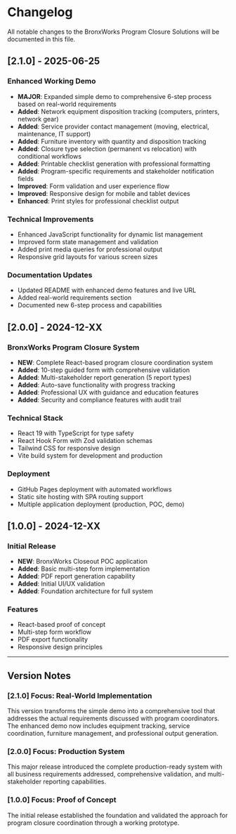 # Changelog

All notable changes to the BronxWorks Program Closure Solutions will be documented in this file.

## [2.1.0] - 2025-06-25

### Enhanced Working Demo
- **MAJOR**: Expanded simple demo to comprehensive 6-step process based on real-world requirements
- **Added**: Network equipment disposition tracking (computers, printers, network gear)
- **Added**: Service provider contact management (moving, electrical, maintenance, IT support)
- **Added**: Furniture inventory with quantity and disposition tracking
- **Added**: Closure type selection (permanent vs relocation) with conditional workflows
- **Added**: Printable checklist generation with professional formatting
- **Added**: Program-specific requirements and stakeholder notification fields
- **Improved**: Form validation and user experience flow
- **Improved**: Responsive design for mobile and tablet devices
- **Enhanced**: Print styles for professional checklist output

### Technical Improvements
- Enhanced JavaScript functionality for dynamic list management
- Improved form state management and validation
- Added print media queries for professional output
- Responsive grid layouts for various screen sizes

### Documentation Updates
- Updated README with enhanced demo features and live URL
- Added real-world requirements section
- Documented new 6-step process and capabilities

## [2.0.0] - 2024-12-XX

### BronxWorks Program Closure System
- **NEW**: Complete React-based program closure coordination system
- **Added**: 10-step guided form with comprehensive validation
- **Added**: Multi-stakeholder report generation (5 report types)
- **Added**: Auto-save functionality with progress tracking
- **Added**: Professional UX with guidance and education features
- **Added**: Security and compliance features with audit trail

### Technical Stack
- React 19 with TypeScript for type safety
- React Hook Form with Zod validation schemas
- Tailwind CSS for responsive design
- Vite build system for development and production

### Deployment
- GitHub Pages deployment with automated workflows
- Static site hosting with SPA routing support
- Multiple application deployment (production, POC, demo)

## [1.0.0] - 2024-12-XX

### Initial Release
- **NEW**: BronxWorks Closeout POC application
- **Added**: Basic multi-step form implementation
- **Added**: PDF report generation capability
- **Added**: Initial UI/UX validation
- **Added**: Foundation architecture for full system

### Features
- React-based proof of concept
- Multi-step form workflow
- PDF export functionality
- Responsive design principles

---

## Version Notes

### [2.1.0] Focus: Real-World Implementation
This version transforms the simple demo into a comprehensive tool that addresses the actual requirements discussed with program coordinators. The enhanced demo now includes equipment tracking, service coordination, furniture management, and professional output generation.

### [2.0.0] Focus: Production System
This major release introduced the complete production-ready system with all business requirements addressed, comprehensive validation, and multi-stakeholder reporting capabilities.

### [1.0.0] Focus: Proof of Concept
The initial release established the foundation and validated the approach for program closure coordination through a working prototype.